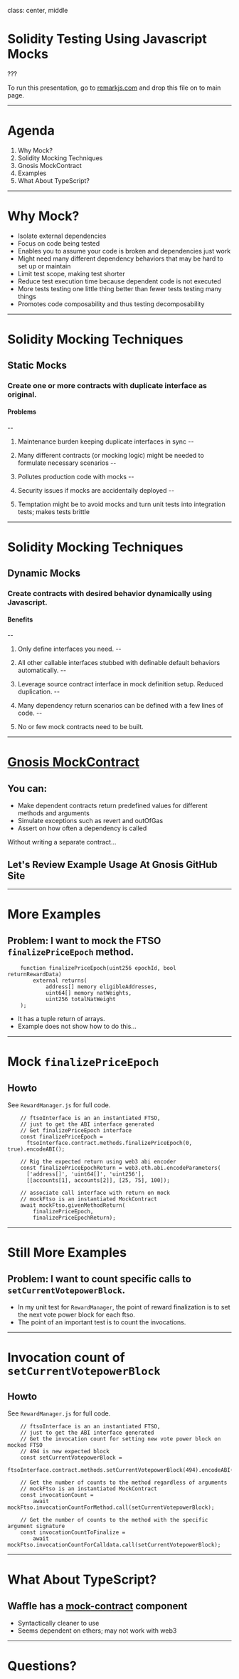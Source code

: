 class: center, middle

# Solidity Testing Using Javascript Mocks 

???

To run this presentation, go to [remarkjs.com](https://remarkjs.com) and drop this file on to main page.

---

# Agenda

1. Why Mock?
2. Solidity Mocking Techniques
3. Gnosis MockContract
4. Examples
5. What About TypeScript?

---

# Why Mock?

- Isolate external dependencies
- Focus on code being tested
- Enables you to assume your code is broken and dependencies just work
- Might need many different dependency behaviors that may be hard to set up or maintain
- Limit test scope, making test shorter
- Reduce test execution time because dependent code is not executed
- More tests testing one little thing better than fewer tests testing many things
- Promotes code composability and thus testing decomposability

---

# Solidity Mocking Techniques

## Static Mocks

### Create one or more contracts with duplicate interface as original.

#### Problems
--

1. Maintenance burden keeping duplicate interfaces in sync
--

2. Many different contracts (or mocking logic) might be needed to formulate necessary scenarios
--

3. Pollutes production code with mocks
--

4. Security issues if mocks are accidentally deployed
--

5. Temptation might be to avoid mocks and turn unit tests into integration tests; makes tests brittle

---

# Solidity Mocking Techniques

## Dynamic Mocks

### Create contracts with desired behavior dynamically using Javascript.

#### Benefits
--

1. Only define interfaces you need.
--

2. All other callable interfaces stubbed with definable default behaviors automatically.
--

3. Leverage source contract interface in mock definition setup. Reduced duplication.
--

4. Many dependency return scenarios can be defined with a few lines of code.
--

5. No or few mock contracts need to be built.

---

# [Gnosis MockContract](https://github.com/gnosis/mock-contract)

## You can:
- Make dependent contracts return predefined values for different methods and arguments
- Simulate exceptions such as revert and outOfGas
- Assert on how often a dependency is called

Without writing a separate contract...

## Let's Review Example Usage At Gnosis GitHub Site

---

# More Examples

## Problem: I want to mock the FTSO `finalizePriceEpoch` method.

```solidity
    function finalizePriceEpoch(uint256 epochId, bool returnRewardData) 
        external returns(
            address[] memory eligibleAddresses,
            uint64[] memory natWeights,
            uint256 totalNatWeight
    );
```

- It has a tuple return of arrays.
- Example does not show how to do this...

---

# Mock `finalizePriceEpoch`

## Howto
See `RewardManager.js` for full code.

```solidity
    // ftsoInterface is an an instantiated FTSO, 
    // just to get the ABI interface generated
    // Get finalizePriceEpoch interface
    const finalizePriceEpoch = 
      ftsoInterface.contract.methods.finalizePriceEpoch(0, true).encodeABI();

    // Rig the expected return using web3 abi encoder
    const finalizePriceEpochReturn = web3.eth.abi.encodeParameters(
      ['address[]', 'uint64[]', 'uint256'], 
      [[accounts[1], accounts[2]], [25, 75], 100]);

    // associate call interface with return on mock
    // mockFtso is an instantiated MockContract
    await mockFtso.givenMethodReturn(
        finalizePriceEpoch, 
        finalizePriceEpochReturn);
```

---

# Still More Examples

## Problem: I want to count specific calls to `setCurrentVotepowerBlock`.

- In my unit test for `RewardManager`, the point of reward finalization is to set the next vote power block for each ftso.
- The point of an important test is to count the invocations.

---

# Invocation count of `setCurrentVotepowerBlock`

## Howto
See `RewardManager.js` for full code.

```solidity
    // ftsoInterface is an an instantiated FTSO, 
    // just to get the ABI interface generated
    // Get the invocation count for setting new vote power block on mocked FTSO
    // 494 is new expected block
    const setCurrentVotepowerBlock = 
        ftsoInterface.contract.methods.setCurrentVotepowerBlock(494).encodeABI();

    // Get the number of counts to the method regardless of arguments
    // mockFtso is an instantiated MockContract
    const invocationCount = 
        await mockFtso.invocationCountForMethod.call(setCurrentVotepowerBlock);

    // Get the number of counts to the method with the specific argument signature
    const invocationCountToFinalize = 
        await mockFtso.invocationCountForCalldata.call(setCurrentVotepowerBlock);
```

---

# What About TypeScript?

## Waffle has a [mock-contract](https://ethereum-waffle.readthedocs.io/en/latest/mock-contract.html) component
- Syntactically cleaner to use
- Seems dependent on ethers; may not work with web3

---

# Questions?